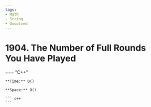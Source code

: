 ```yaml
---
tags:
- Math
- String
- Unsolved
---
```



# 1904. The Number of Full Rounds You Have Played

=== "C++"

    **Time:** O()

    **Space:** O()

    ``` c++
    ```